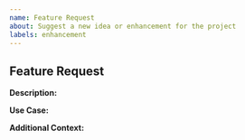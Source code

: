 ```yaml
---
name: Feature Request
about: Suggest a new idea or enhancement for the project
labels: enhancement
---
```


## Feature Request

**Description:**
<!-- A clear and concise description of the feature you are requesting. -->

**Use Case:**
<!-- Explain how this feature would benefit users or improve the project. -->

**Additional Context:**
<!-- Add any additional context or screenshots about the feature request here. -->
